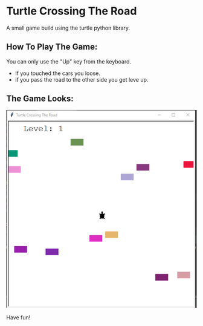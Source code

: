 # Turtle Crossing The Road
A small game build using the turtle python library.

## How To Play The Game:
You can only use the "Up" key from the keyboard.
- If you touched the cars you loose.
- if you pass the road to the other side you get leve up.

## The Game Looks:
![plot](./Capture.PNG)

Have fun!
